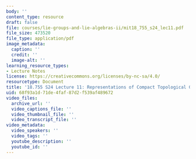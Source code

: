 ```yaml
---
body: ''
content_type: resource
draft: false
file: courses/lie-groups-and-lie-algebras-ii/mit18_755_s24_lec11.pdf
file_size: 473520
file_type: application/pdf
image_metadata:
  caption: ''
  credit: ''
  image-alt: ''
learning_resource_types:
- Lecture Notes
license: https://creativecommons.org/licenses/by-nc-sa/4.0/
resourcetype: Document
title: '18.755 S24 Lecture 11: Representations of Compact Topological Groups  '
uid: 68f93a1d-71de-4faf-87d2-f539af489672
video_files:
  archive_url: ''
  video_captions_file: ''
  video_thumbnail_file: ''
  video_transcript_file: ''
video_metadata:
  video_speakers: ''
  video_tags: ''
  youtube_description: ''
  youtube_id: ''
---
```

